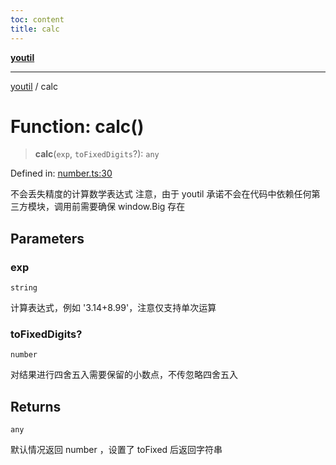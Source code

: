 ```yaml
---
toc: content
title: calc
---
```

[**youtil**](../README.md)

***

[youtil](../globals.md) / calc

# Function: calc()

> **calc**(`exp`, `toFixedDigits`?): `any`

Defined in: [number.ts:30](https://github.com/sxei/youtil/blob/af6f491cb17306b7a3da8a0d38d7e2a76b38fa40/src/number.ts#L30)

不会丢失精度的计算数学表达式
注意，由于 youtil 承诺不会在代码中依赖任何第三方模块，调用前需要确保 window.Big 存在

## Parameters

### exp

`string`

计算表达式，例如 '3.14+8.99'，注意仅支持单次运算

### toFixedDigits?

`number`

对结果进行四舍五入需要保留的小数点，不传忽略四舍五入

## Returns

`any`

默认情况返回 number ，设置了 toFixed 后返回字符串
